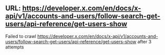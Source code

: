 URL: https://developer.x.com/en/docs/x-api/v1/accounts-and-users/follow-search-get-users/api-reference/get-users-show
---
Failed to crawl https://developer.x.com/en/docs/x-api/v1/accounts-and-users/follow-search-get-users/api-reference/get-users-show after 3 attempts